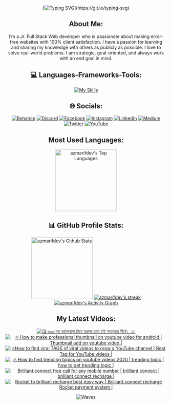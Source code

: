 <div align="center">

[![Typing SVG](https://readme-typing-svg.herokuapp.com?font=Righteous&size=30&duration=4000&pause=1000&center=true&vCenter=true&width=500&height=70&lines=Hi+there%2C+I'm+A.Z.M.+Arif;A+JavaScript+enthusiast.)](https://git.io/typing-svg)

## About Me:

I’m a Jr. Full Stack Web developer who is passionate about making error-free websites with 100% client satisfaction. I have a passion for learning and sharing my knowledge with others as publicly as possible. I love to solve real-world problems. I am strategic, goal-oriented, and always work with an end goal in mind.


## 💻 Languages-Frameworks-Tools:

<p align="center">
  
[![My Skills](https://skillicons.dev/icons?i=js,ts,nodejs,expressjs,mongodb,mysql,php,py,c,cpp,kotlin,flutter,dart,wordpress,nextjs,nestjs,react,svelte,redux,graphql,prisma,postgres,jest,html,css,sass,tailwind,mui,bootstrap,windicss,emotion,threejs,git,github,netlify,vercel,firebase,heroku,aws,nginx,figma,linux,docker,androidstudio,postman,vite,bash,vscode,vim,neovim&perline=10)](https://skillicons.dev)

</p>

## 🌐 Socials:

[![Behance](https://img.shields.io/badge/Behance-1769ff?logo=behance&logoColor=white)](https://behance.net/azmarifdev) [![Discord](https://img.shields.io/badge/Discord-%237289DA.svg?logo=discord&logoColor=white)](https://discord.gg/PM8SWkRBBn) [![Facebook](https://img.shields.io/badge/Facebook-%231877F2.svg?logo=Facebook&logoColor=white)](https://facebook.com/azmarifdev) [![Instagram](https://img.shields.io/badge/Instagram-%23E4405F.svg?logo=Instagram&logoColor=white)](https://instagram.com/azmarifdev) [![LinkedIn](https://img.shields.io/badge/LinkedIn-%230077B5.svg?logo=linkedin&logoColor=white)](https://linkedin.com/in/azmarifdev) [![Medium](https://img.shields.io/badge/Medium-12100E?logo=medium&logoColor=white)](https://medium.com/@azmarifdev) [![Twitter](https://img.shields.io/badge/Twitter-%231DA1F2.svg?logo=Twitter&logoColor=white)](https://twitter.com/azmarifdev) [![YouTube](https://img.shields.io/badge/YouTube-%23FF0000.svg?logo=YouTube&logoColor=white)](https://youtube.com/@azmarifdev)


## Most Used Languages:
  <a href="https://github.com/azmarifdev/github-readme-stats"><img alt="azmarifdev's Top Languages" src="https://denvercoder1-github-readme-stats.vercel.app/api/top-langs/?username=azmarifdev&langs_count=8&layout=compact&theme=react&hide_border=true&bg_color=1F222E&title_color=F85D7F&icon_color=F8D866&hide=Jupyter%20Notebook,Roff" height="192px"/></a>

## 📊 GitHub Profile Stats:

  <a href="https://github.com/azmarifdev/github-readme-stats"><img alt="azmarifdev's Github Stats" src="https://denvercoder1-github-readme-stats.vercel.app/api/?username=azmarifdev&show_icons=true&include_all_commits=true&count_private=true&theme=react&hide_border=true&bg_color=1F222E&title_color=F85D7F&icon_color=F8D866" height="192px"/></a>
    <a href="https://github.com/azmarifdev/github-readme-streak-stats">
      <img title="🔥 Get streak stats for your profile at git.io/streak-stats" alt="azmarifdev's streak" src="https://streak-stats.demolab.com/?user=azmarifdev&theme=monokai-metallian&hide_border=true"/>
    </a>
  <br/>
<a href="https://github.com/azmarifdev/github-readme-activity-graph"><img alt="azmarifdev's Activity Graph" src="https://github-readme-activity-graph.vercel.app/graph/?username=azmarifdev&bg_color=1F222E&color=F8D866&line=F85D7F&point=FFFFFF&hide_border=true" /></a>

## My Latest Videos:

<!-- BEGIN YOUTUBE-CARDS -->
[![😘 ৫০০ শত ভালোবাসা নিয়ে অগ্রসর হতে চাই সাফল্যের শীর্ষে। ☺](https://ytcards.demolab.com/?id=fye_GEaTS2Q&title=%F0%9F%98%98+%E0%A7%AB%E0%A7%A6%E0%A7%A6+%E0%A6%B6%E0%A6%A4+%E0%A6%AD%E0%A6%BE%E0%A6%B2%E0%A7%8B%E0%A6%AC%E0%A6%BE%E0%A6%B8%E0%A6%BE+%E0%A6%A8%E0%A6%BF%E0%A7%9F%E0%A7%87+%E0%A6%85%E0%A6%97%E0%A7%8D%E0%A6%B0%E0%A6%B8%E0%A6%B0+%E0%A6%B9%E0%A6%A4%E0%A7%87+%E0%A6%9A%E0%A6%BE%E0%A6%87+%E0%A6%B8%E0%A6%BE%E0%A6%AB%E0%A6%B2%E0%A7%8D%E0%A6%AF%E0%A7%87%E0%A6%B0+%E0%A6%B6%E0%A7%80%E0%A6%B0%E0%A7%8D%E0%A6%B7%E0%A7%87%E0%A5%A4+%E2%98%BA&lang=en&timestamp=1603612811&background_color=%230d1117&title_color=%23ffffff&stats_color=%23dedede&max_title_lines=1&width=250&border_radius=5&duration=95 "😘 ৫০০ শত ভালোবাসা নিয়ে অগ্রসর হতে চাই সাফল্যের শীর্ষে। ☺")](https://www.youtube.com/watch?v=fye_GEaTS2Q)
[![🔥 How to make professional thumbnail on youtube video for android | Thumbnail add on youtube video |](https://ytcards.demolab.com/?id=RUh2ormQBsg&title=%F0%9F%94%A5+How+to+make+professional+thumbnail+on+youtube+video+for+android+%7C+Thumbnail+add+on+youtube+video+%7C&lang=en&timestamp=1602853428&background_color=%230d1117&title_color=%23ffffff&stats_color=%23dedede&max_title_lines=1&width=250&border_radius=5&duration=508 "🔥 How to make professional thumbnail on youtube video for android | Thumbnail add on youtube video |")](https://www.youtube.com/watch?v=RUh2ormQBsg)
[![🔥How to find viral TAGS of viral videos to grow a YouTube channel | Best Tag for YouTube videos |](https://ytcards.demolab.com/?id=AiVDGq1E-78&title=%F0%9F%94%A5How+to+find+viral+TAGS+of+viral+videos+to+grow+a+YouTube+channel+%7C+Best+Tag+for+YouTube+videos+%7C&lang=en&timestamp=1601212310&background_color=%230d1117&title_color=%23ffffff&stats_color=%23dedede&max_title_lines=1&width=250&border_radius=5&duration=204 "🔥How to find viral TAGS of viral videos to grow a YouTube channel | Best Tag for YouTube videos |")](https://www.youtube.com/watch?v=AiVDGq1E-78)
[![🔥 How to find trending topics on youtube videos 2020 | trending topic | how to get trending topic |](https://ytcards.demolab.com/?id=ZyOwu8do0Ug&title=%F0%9F%94%A5+How+to+find+trending+topics+on+youtube+videos+2020+%7C+trending+topic+%7C+how+to+get+trending+topic+%7C&lang=en&timestamp=1600088884&background_color=%230d1117&title_color=%23ffffff&stats_color=%23dedede&max_title_lines=1&width=250&border_radius=5&duration=205 "🔥 How to find trending topics on youtube videos 2020 | trending topic | how to get trending topic |")](https://www.youtube.com/watch?v=ZyOwu8do0Ug)
[![Brilliant connect free call for any mobile number | brilliant connect | brilliant connect recharge |](https://ytcards.demolab.com/?id=67sYTSIbXpc&title=Brilliant+connect+free+call+for+any+mobile+number+%7C+brilliant+connect+%7C+brilliant+connect+recharge+%7C&lang=en&timestamp=1597284043&background_color=%230d1117&title_color=%23ffffff&stats_color=%23dedede&max_title_lines=1&width=250&border_radius=5&duration=336 "Brilliant connect free call for any mobile number | brilliant connect | brilliant connect recharge |")](https://www.youtube.com/watch?v=67sYTSIbXpc)
[![Rocket to brilliant recharge best easy way | Brilliant connect recharge Rocket payment system |](https://ytcards.demolab.com/?id=xL8F00I2uNg&title=Rocket+to+brilliant+recharge+best+easy+way+%7C+Brilliant+connect+recharge+Rocket+payment+system+%7C&lang=en&timestamp=1597284025&background_color=%230d1117&title_color=%23ffffff&stats_color=%23dedede&max_title_lines=1&width=250&border_radius=5&duration=157 "Rocket to brilliant recharge best easy way | Brilliant connect recharge Rocket payment system |")](https://www.youtube.com/watch?v=xL8F00I2uNg)
<!-- END YOUTUBE-CARDS -->

![Waves](https://raw.githubusercontent.com/shakilahmedatik/shakilahmedatik/36f6082eed9388f5965d96f2fbc917a2cb888c89/wave.svg)


</div>
